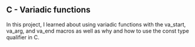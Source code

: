## C - Variadic functions

In this project, I learned about using variadic functions with the va_start, va_arg, and va_end macros as well as why and how to use the const type qualifier in C.
